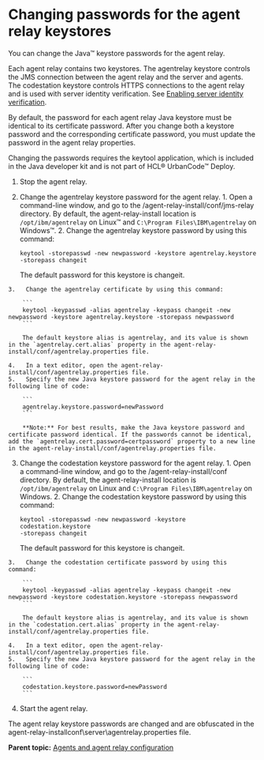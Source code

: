 # Changing passwords for the agent relay keystores

You can change the Java™ keystore passwords for the agent relay.

Each agent relay contains two keystores. The agentrelay keystore controls the JMS connection between the agent relay and the server and agents. The codestation keystore controls HTTPS connections to the agent relay and is used with server identity verification. See [Enabling server identity verification](../../com.udeploy.install.doc/topics/ssl_addl_security.md#).

By default, the password for each agent relay Java keystore must be identical to its certificate password. After you change both a keystore password and the corresponding certificate password, you must update the password in the agent relay properties.

Changing the passwords requires the keytool application, which is included in the Java developer kit and is not part of HCL® UrbanCode™ Deploy.

1.  Stop the agent relay.
2.   Change the agentrelay keystore password for the agent relay. 
    1.   Open a command-line window, and go to the /agent-relay-install/conf/jms-relay directory. By default, the agent-relay-install location is `/opt/ibm/agentrelay` on Linux™ and `C:\Program Files\IBM\agentrelay` on Windows™. 
    2.   Change the agentrelay keystore password by using this command: 

        ```
        keytool -storepasswd -new newpassword -keystore agentrelay.keystore
        -storepass changeit
        ```

        The default password for this keystore is changeit.

    3.   Change the agentrelay certificate by using this command: 

        ```
        keytool -keypasswd -alias agentrelay -keypass changeit -new newpassword -keystore agentrelay.keystore -storepass newpassword
        ```

        The default keystore alias is agentrelay, and its value is shown in the `agentrelay.cert.alias` property in the agent-relay-install/conf/agentrelay.properties file.

    4.   In a text editor, open the agent-relay-install/conf/agentrelay.properties file. 
    5.   Specify the new Java keystore password for the agent relay in the following line of code: 

        ```
        agentrelay.keystore.password=newPassword
        ```

        **Note:** For best results, make the Java keystore password and certificate password identical. If the passwords cannot be identical, add the `agentrelay.cert.password=certpassword` property to a new line in the agent-relay-install/conf/agentrelay.properties file.

3.   Change the codestation keystore password for the agent relay. 
    1.   Open a command-line window, and go to the /agent-relay-install/conf directory. By default, the agent-relay-install location is `/opt/ibm/agentrelay` on Linux and `C:\Program Files\IBM\agentrelay` on Windows. 
    2.   Change the codestation keystore password by using this command: 

        ```
        keytool -storepasswd -new newpassword -keystore codestation.keystore
        -storepass changeit
        ```

        The default password for this keystore is changeit.

    3.   Change the codestation certificate password by using this command: 

        ```
        keytool -keypasswd -alias agentrelay -keypass changeit -new newpassword -keystore codestation.keystore -storepass newpassword
        ```

        The default keystore alias is agentrelay, and its value is shown in the `codestation.cert.alias` property in the agent-relay-install/conf/agentrelay.properties file.

    4.   In a text editor, open the agent-relay-install/conf/agentrelay.properties file. 
    5.   Specify the new Java keystore password for the agent relay in the following line of code: 

        ```
        codestation.keystore.password=newPassword
        ```

4.  Start the agent relay.

The agent relay keystore passwords are changed and are obfuscated in the agent-relay-installconf\\server\\agentrelay.properties file.

**Parent topic:** [Agents and agent relay configuration](../topics/configure_agents.md)

